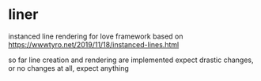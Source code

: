 # liner
instanced line rendering for love framework based on https://wwwtyro.net/2019/11/18/instanced-lines.html

so far line creation and rendering are implemented
expect drastic changes, or no changes at all, expect anything
